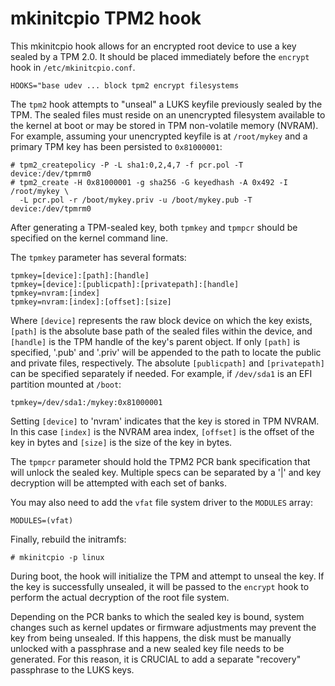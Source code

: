 mkinitcpio TPM2 hook
====================

This mkinitcpio hook allows for an encrypted root device to use a key sealed by
a TPM 2.0. It should be placed immediately before the `encrypt` hook in
`/etc/mkinitcpio.conf`.

    HOOKS="base udev ... block tpm2 encrypt filesystems 

The `tpm2` hook attempts to "unseal" a LUKS keyfile previously sealed by the
TPM. The sealed files must reside on an unencrypted filesystem available to the
kernel at boot or may be stored in TPM non-volatile memory (NVRAM). For example,
assuming your unencrypted keyfile is at `/root/mykey` and a primary TPM key has
been persisted to `0x81000001`:

    # tpm2_createpolicy -P -L sha1:0,2,4,7 -f pcr.pol -T device:/dev/tpmrm0
    # tpm2_create -H 0x81000001 -g sha256 -G keyedhash -A 0x492 -I /root/mykey \
      -L pcr.pol -r /boot/mykey.priv -u /boot/mykey.pub -T device:/dev/tpmrm0

After generating a TPM-sealed key, both `tpmkey` and `tpmpcr` should be specified
on the kernel command line.

The `tpmkey` parameter has several formats:

    tpmkey=[device]:[path]:[handle]
    tpmkey=[device]:[publicpath]:[privatepath]:[handle]
    tpmkey=nvram:[index]
    tpmkey=nvram:[index]:[offset]:[size]

Where `[device]` represents the raw block device on which the key exists,
`[path]` is the absolute base path of the sealed files within the device, and
`[handle]` is the TPM handle of the key's parent object. If only `[path]` is
specified, '.pub' and '.priv' will be appended to the path to locate the public
and private files, respectively. The absolute `[publicpath]` and `[privatepath]`
can be specified separately if needed. For example, if `/dev/sda1` is an EFI
partition mounted at `/boot`:

    tpmkey=/dev/sda1:/mykey:0x81000001

Setting `[device]` to 'nvram' indicates that the key is stored in TPM NVRAM. In
this case `[index]` is the NVRAM area index, `[offset]` is the offset of the key
in bytes and `[size]` is the size of the key in bytes.

The `tpmpcr` parameter should hold the TPM2 PCR bank specification that will
unlock the sealed key. Multiple specs can be separated by a '|' and key
decryption will be attempted with each set of banks.

You may also need to add the `vfat` file system driver to the `MODULES` array:

    MODULES=(vfat)

Finally, rebuild the initramfs:

    # mkinitcpio -p linux

During boot, the hook will initialize the TPM and attempt to unseal the key. If
the key is successfully unsealed, it will be passed to the `encrypt` hook to
perform the actual decryption of the root file system.

Depending on the PCR banks to which the sealed key is bound, system changes such
as kernel updates or firmware adjustments may prevent the key from being
unsealed. If this happens, the disk must be manually unlocked with a passphrase
and a new sealed key file needs to be generated. For this reason, it is CRUCIAL
to add a separate "recovery" passphrase to the LUKS keys.
